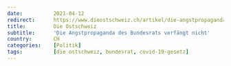 ```yaml
---
date:          2021-04-12
redirect:      https://www.dieostschweiz.ch/artikel/die-angstpropaganda-des-bundesrats-verfaengt-nicht-zzawjDy
title:         Die Ostschweiz
subtitle:      'Die Angstpropaganda des Bundesrats verfängt nicht'
country:       CH
categories:    [Politik]
tags:          [die ostschweiz, bundesrat, covid-19-gesetz]
---
```

